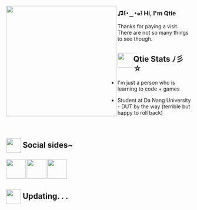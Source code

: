 <p>
<img align="left" src="https://www.codedex.io/images/code-nights/duck.gif" width="300px">

<h3> ♫꒰･‿･๑꒱ Hi, I'm Qtie  </h3>
Thanks for paying a visit. There are not so many things to see though. 



## <img align="left" src="https://user-images.githubusercontent.com/65576812/180335476-afb779d0-4032-4e60-9f4d-d1c3e849db2c.png" width="40px"> Qtie Stats ﾉ彡☆

 
 
- I'm just a person who is learning to code + games
 
- Student at Da Nang University - DUT by the way (terrible but happy to roll back)
<p /> 
<br clear="left"/>

## <img align="center" src="https://user-images.githubusercontent.com/65576812/180335476-afb779d0-4032-4e60-9f4d-d1c3e849db2c.png" width="40px"> Social sides~ 


<a href="https://www.facebook.com/Qtiepiece/">
<img align="left" src="https://i.pinimg.com/564x/db/19/33/db19332a23a44f772c5a1855a8aabf70.jpg" width="53px">
<a /> 

<a href="https://twitter.com/Qtie_piece/">
<img align="left" src="https://i.pinimg.com/564x/cc/31/6f/cc316f97197528e5e26e613a93ab16a4.jpg" width="53px">
<a />

<a href="https://www.codedex.io/@10221036843981">
<img src="https://avatars.githubusercontent.com/u/105237839?s=200&v=4" width="53px">
<a />
 
 ## <img align="center" src="https://user-images.githubusercontent.com/65576812/180335476-afb779d0-4032-4e60-9f4d-d1c3e849db2c.png" width="40px"> Updating. . . 
 
<p /> 




